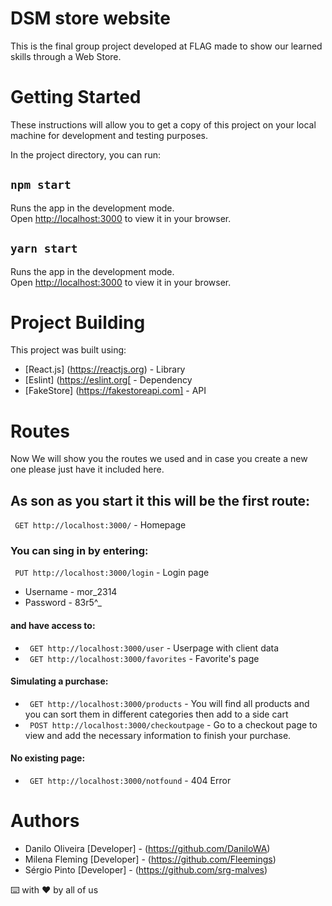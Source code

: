 # DSM store website

This is the final group project developed at FLAG made to show our learned skills through a Web Store.

# Getting Started 

These instructions will allow you to get a copy of this project on your local machine for development and testing purposes.

In the project directory, you can run:

## `npm start`

Runs the app in the development mode.\
Open [http://localhost:3000](http://localhost:3000) to view it in your browser.

## `yarn start`

Runs the app in the development mode.\
Open [http://localhost:3000](http://localhost:3000) to view it in your browser.

# Project Building

This project was built using:

* [React.js] (https://reactjs.org) - Library
* [Eslint] (https://eslint.org[ - Dependency
* [FakeStore] (https://fakestoreapi.com] -  API

# Routes

Now We will show you the routes we used and in case you create a new one please just have it included here.

## As son as you start it this will be the first route:
 
`` GET http://localhost:3000/`` - Homepage

### You can sing in by entering:

`` PUT http://localhost:3000/login`` - Login page

 * Username - mor_2314
 * Password - 83r5^_
 
 #### and have access to:
 
  * `` GET http://localhost:3000/user`` - Userpage with client data 
  * `` GET http://localhost:3000/favorites`` - Favorite's page 
  
#### Simulating a purchase:

  * `` GET http://localhost:3000/products`` - You will find all products and you can sort them in different categories then add to a side cart
  * `` POST http://localhost:3000/checkoutpage`` -  Go to a checkout page to view and add the necessary information to finish your purchase.

#### No existing page:

  * `` GET http://localhost:3000/notfound`` - 404 Error


# Authors

* Danilo Oliveira [Developer] - (https://github.com/DaniloWA)
* Milena Fleming [Developer] - (https://github.com/Fleemings)
* Sérgio Pinto [Developer] - (https://github.com/srg-malves)




⌨️ with ❤️ by all of us
